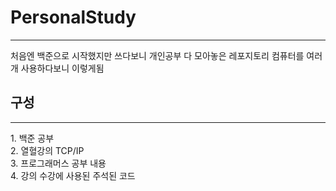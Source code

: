 # PersonalStudy
<hr>
처음엔 백준으로 시작했지만 쓰다보니 개인공부 다 모아놓은 레포지토리
컴퓨터를 여러개 사용하다보니 이렇게됨

<br>

## 구성
<hr>
1. 백준 공부<br>
2. 열혈강의 TCP/IP<br>
3. 프로그래머스 공부 내용<br>
4. 강의 수강에 사용된 주석된 코드<br>

